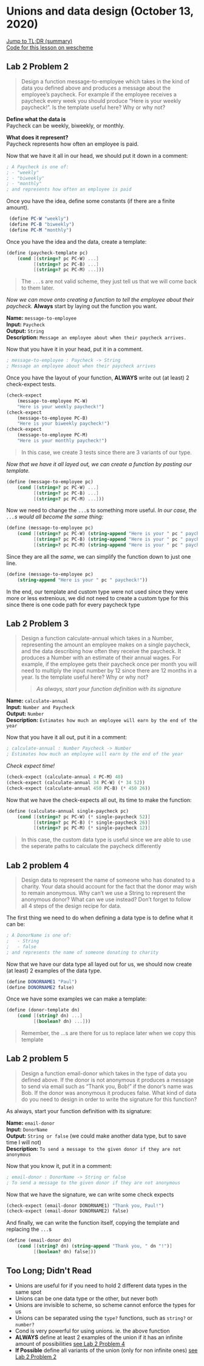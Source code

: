 # Unions and data design (October 13, 2020)

[Jump to TL;DR (summary)](#too-long-didnt-read)\
[Code for this lesson on wescheme](https://www.wescheme.org/openEditor?publicId=wRuHb37cbQ)

## Lab 2 Problem 2

> Design a function message-to-employee which takes in the kind of data you defined above and
produces a message about the employee’s paycheck. For example if the employee receives a paycheck
every week you should produce “Here is your weekly paycheck!”. Is the template useful here? Why or
why not?

**Define what the data is**\
    Paycheck can be weekly, biweekly, or monthly.

**What does it represent?**\
    Paycheck represents how often an employee is paid.

Now that we have it all in our head, we should put it down in a comment:

```scheme
; A Paycheck is one of:
; - "weekly"
; - "biweekly"
; - "monthly"
; and represents how often an employee is paid
```

Once you have the idea, define some constants (if there are a finite amount).

```scheme
 (define PC-W "weekly")
 (define PC-B "biweekly")
 (define PC-M "monthly")
```

Once you have the idea and the data, create a template:

```scheme
(define (paycheck-template pc)
    (cond [(string=? pc PC-W) ...]
          [(string=? pc PC-B) ...]
          [(string=? pc PC-M) ...]))
```

> The `...`s are not valid scheme, they just tell us that we will come back to them later.

*Now we can move onto creating a function to tell the employee about their paycheck.*
**Always** start by laying out the function you want.

**Name:** `message-to-employee`\
**Input:** `Paycheck`\
**Output:** `String`\
**Description:** `Message an employee about when their paycheck arrives.`

Now that you have it in your head, put it in a comment.

```scheme
; message-to-employee : Paycheck -> String
; Message an employee about when their paycheck arrives
```

Once you have the layout of your function, **ALWAYS** write out (at least) 2 check-expect tests.

```scheme
(check-expect
    (message-to-employee PC-W)
    "Here is your weekly paycheck!")
(check-expect
    (message-to-employee PC-B)
    "Here is your biweekly paycheck!")
(check-expect
    (message-to-employee PC-M)
    "Here is your monthly paycheck!")
```

> In this case, we create 3 tests since there are 3 variants of our type.

*Now that we have it all layed out, we can create a function by pasting our template.*

```scheme
(define (message-to-employee pc)
    (cond [(string=? pc PC-W) ...]
          [(string=? pc PC-B) ...]
          [(string=? pc PC-M) ...]))
```

Now we need to change the `...`s to something more useful.
*In our case, the `...`s would all become the same thing:*

```scheme
(define (message-to-employee pc)
    (cond [(string=? pc PC-W) (string-append "Here is your " pc " paycheck!")]
          [(string=? pc PC-B) (string-append "Here is your " pc " paycheck!")]
          [(string=? pc PC-M) (string-append "Here is your " pc " paycheck!")]))
```

Since they are all the *same*, we can simplify the function down to just one line.

```scheme
(define (message-to-employee pc)
    (string-append "Here is your " pc " paycheck!"))
```

In the end, our template and custom type were not used since they were more or less extrenious,
we did not need to create a custom type for this since there is one code path for every paycheck
type

## Lab 2 Problem 3

> Design a function calculate-annual which takes in a Number, representing the amount an employee
makes on a single paycheck, and the data describing how often they receive the paycheck. It produces
a Number with an estimate of their annual wages. For example, if the employee gets their paycheck
once per month you will need to multiply the input number by 12 since there are 12 months in a year.
Is the template useful here? Why or why not?
> > *As always, start your function definition with its signature*

**Name:** `calculate-annual`\
**Input:** `Number and Paycheck`\
**Output:** `Number`\
**Description:** `Estimates how much an employee will earn by the end of the year`

Now that you have it all out, put it in a comment:

```scheme
; calculate-annual : Number Paycheck -> Number
; Estimates how much an employee will earn by the end of the year
```

*Check expect time!*

```scheme
(check-expect (calculate-annual 4 PC-M) 48)
(check-expect (calculate-annual 34 PC-W) (* 34 52))
(check-expect (calculate-annual 450 PC-B) (* 450 26))
```

Now that we have the check-expects all out, its time to make the function:

```scheme
(define (calculate-annual single-paycheck pc)
    (cond [(string=? pc PC-W) (* single-paycheck 52)]
          [(string=? pc PC-B) (* single-paycheck 26)]
          [(string=? pc PC-M) (* single-paycheck 12)]
```

> In this case, the custom data type is useful since we are able to use the seperate paths to
calculate the paycheck differently

## Lab 2 problem 4

> Design data to represent the name of someone who has donated to a charity. Your data should
account for the fact that the donor may wish to remain anonymous. Why can’t we use a String to
represent the anonymous donor? What can we use instead? Don’t forget to follow all 4 steps of the
design recipe for data.

The first thing we need to do when defining a data type is to define what it can be:

```scheme
; A DonorName is one of:
;   - String
;   - false
; and represents the name of someone donating to charity
```

Now that we have our data type all layed out for us, we should now create (at least) 2 examples of
the data type.

```scheme
(define DONORNAME1 "Paul")
(define DONORNAME2 false)
```

Once we have some examples we can make a template:

```scheme
(define (donor-template dn)
    (cond [(string? dn) ...]
          [(boolean? dn) ...]))
```

> Remember, the ...s are there for us to replace later when we copy this template

## Lab 2 problem 5

> Design a function email-donor which takes in the type of data you defined above. If the donor is
not anonymous it produces a message to send via email such as “Thank you, Bob!” if the donor’s name
was Bob. If the donor was anonymous it produces false. What kind of data do you need to design in
order to write the signature for this function?

As always, start your function definition with its signature:

**Name:** `email-donor`\
**Input:** `DonorName`\
**Output:** `String or false` (we could make another data type, but to save time I will not)\
**Description:** `To send a message to the given donor if they are not anonymous`

Now that you know it, put it in a comment:

```scheme
; email-donor : DonorName -> String or false
; To send a message to the given donor if they are not anonymous
```

Now that we have the signature, we can write some check expects

```scheme
(check-expect (email-donor DONORNAME1) "Thank you, Paul!")
(check-expect (email-donor DONORNAME2) false)
```

And finally, we can write the function itself, copying the template and replacing the `...`s

```scheme
(define (email-donor dn)
    (cond [(string? dn) (string-append "Thank you, " dn "!")]
          [(boolean? dn) false]))
```

## Too Long; Didn't Read

- Unions are useful for if you need to hold 2 different data types in the same spot
- Unions can be one data type or the other, but never both
- Unions are invisible to scheme, so scheme cannot enforce the types for us
- Unions can be separated using the `type?` functions, such as `string?` or `number?`
- Cond is very powerful for using unions. ie. the above function
- **ALWAYS** define at least 2 examples of the union if it has an infinite amount of possibilities
    [see Lab 2 Problem 4](#lab-2-problem-4)
- **If Possible** define all variants of the union (only for non infinite ones)
    [see Lab 2 Problem 2](#Lab-2-Problem-2)
